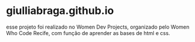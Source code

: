 # giulliabraga.github.io
esse projeto foi realizado no Women Dev Projects, organizado pelo Women Who Code Recife, com função de aprender as bases de html e css.
